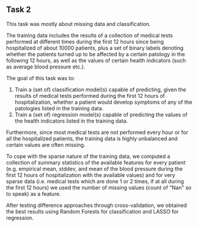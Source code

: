 ## Task 2

This task was mostly about missing data and classification.

The training data includes the results of a collection of medical tests performed at different times during the first 12 hours since being hospitalized of about 10000 patients, plus a set of binary labels denoting whether the patients turned up to be affected by a certain patology in the following 12 hours, as well as the values of certain health indicators (such as average blood pressure etc.).

The goal of this task was to: 
 1. Train a (set of) classification model(s) capable of predicting, given the results of medical tests performed during the first 12 hours of hospitalization, whether a patient would develop symptoms of any of the patologies listed in the training data.
 2. Train a (set of) regression model(s) capable of predicting the values of the health indicators listed in the training data.


Furthermore, since most medical tests are not performed every hour or for all the hospitalized patients, the training data is highly unbalanced and certain values are often missing.

To cope with the sparse nature of the training data, we computed a collection of summary statistics of the available features for every patient (e.g. empirical mean, stddev, and mean of the blood pressure during the first 12 hours of hospitalization with the available values) and for very sparse data (i.e. medical tests which are done 1 or 2 times, if at all during the first 12 hours) we used the number of missing values (count of "Nan" so to speak) as a feature.

After testing difference approaches through cross-validation, we obtained the best results using Random Forests for classification and LASSO for regression.

